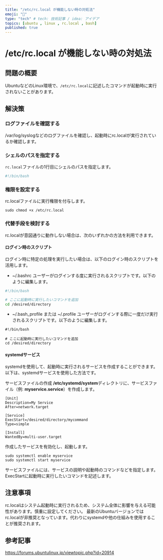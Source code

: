 ```yaml
---
title: "/etc/rc.local が機能しない時の対処法"
emoji: "🤔"
type: "tech" # tech: 技術記事 / idea: アイデア
topics: [ubuntu , linux , rc.local , bash]
published: true
---
```


# /etc/rc.local が機能しない時の対処法

## 問題の概要
UbuntuなどのLinux環境で、`/etc/rc.local`に記述したコマンドが起動時に実行されないことがあります。

## 解決策

### ログファイルを確認する
/var/log/syslogなどのログファイルを確認し、起動時にrc.localが実行されているか確認します。

### **シェルのパスを指定する**

`rc.local`ファイルの1行目にシェルのパスを指定します。
   ```bash
   #!/bin/bash
   ```

### 権限を設定する
rc.localファイルに実行権限を付与します。

```
sudo chmod +x /etc/rc.local
```

### 代替手段を検討する
rc.localが意図通りに動作しない場合は、次のいずれかの方法を利用できます。

#### ログイン時のスクリプト
ログイン時に特定の処理を実行したい場合は、以下のログイン時のスクリプトを活用します。

- ~/.bashrc
ユーザーがログインする度に実行されるスクリプトです。以下のように編集します。

```bash
#!/bin/bash

# ここに起動時に実行したいコマンドを追加
cd /desired/directory
```

- ~/.bash_profile または ~/.profile
ユーザーがログインする際に一度だけ実行されるスクリプトです。以下のように編集します。

```
#!/bin/bash

# ここに起動時に実行したいコマンドを追加
cd /desired/directory
```

#### systemdサービス

systemdを使用して、起動時に実行されるサービスを作成することができます。以下は、systemdサービスを使用した方法です。

サービスファイルの作成
**/etc/systemd/system**ディレクトリに、サービスファイル（例: **myservice.service**）を作成します。

```
[Unit]
Description=My Service
After=network.target

[Service]
ExecStart=/desired/directory/mycommand
Type=simple

[Install]
WantedBy=multi-user.target
```

作成したサービスを有効化し、起動します。

```
sudo systemctl enable myservice
sudo systemctl start myservice
```
サービスファイルには、サービスの説明や起動時のコマンドなどを指定します。ExecStartに起動時に実行したいコマンドを記述します。

## 注意事項
rc.localはシステム起動時に実行されるため、システム全体に影響を与える可能性があります。慎重に設定してください。
最新のUbuntuバージョンではrc.localが非推奨となっています。代わりにsystemdや他の仕組みを使用することが推奨されます。

## 参考記事
https://forums.ubuntulinux.jp/viewtopic.php?id=20914
